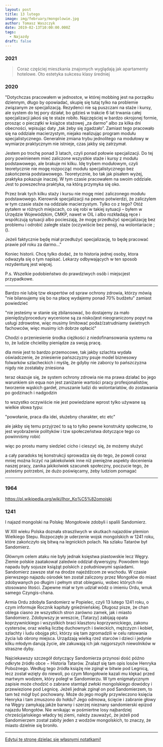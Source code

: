 ```yaml
---
layout: post
title: 13 lutego
image: img/february/mongolowie.jpg
author: Tomasz Waszczyk
date: 2019-02-13T10:00:00.000Z
tags:
  - Najazdy
draft: false
---
```


### 2021

> Coraz częściej mieszkania znajomych wyglądają jak apartamenty hotelowe. Oto estetyka sukcesu klasy średniej

### 2020

"Dotychczas pracowałem w jednostce, w której mobbing jest na porządku dziennym, długo by opowiadać, skupię się tutaj tylko na problemie związanym ze specjalizacją. Rezydenci nie są puszczani na staże i kursy, ale system do tej pory działał, bo gdzieś w trakcie 6 lat trwania całej specjalizacji jakoś się te staże robiło. Najczęściej w bardzo okrojonej formie, prosząc o pieczątki w książce stażowej „za darmo” albo za kilka dni obecności, wpisując daty „tak żeby się zgadzało”. Zamiast tego pracowało się na oddziale macierzystym, niejako realizując program modułu specjalistycznego. Generalnie zmiana trybu jednolitego na modułowy w wymiarze praktycznym nie istnieje, czas jakby się zatrzymał.

Jestem po trochę ponad 3 latach, czyli ponad połowie specjalizacji. Do tej pory powinienem mieć zaliczone wszystkie staże i kursy z modułu podstawowego, ale brakuje mi kilku. Idę trybem modułowym, czyli teoretycznie nie mogę rozpocząć modułu specjalistycznego bez zakończenia podstawowego. Teoretycznie, bo tak jak pisałem wyżej, praktyka pokazuje inaczej. W tym czasie pracowałem na swoim oddziale. Jest to powszechna praktyka, na którą przymyka się oko.

Przez brak tych kilku staży i kursu nie mogę mieć zaliczonego modułu podstawowego. Kierownik specjalizacji na pewno potwierdzi, że zaliczylem w tym czasie staże na oddziale macierzystym. Tylko co z tego? Otóż pytałem w różnych miejscach, co się robi w takiej sytuacji – byłem w Urzędzie Wojewódzkim, CMKP, nawet w OIL i albo rozkładają ręce i współczują sytuacji albo pocieszają, że mogę przedłużyć specjalizację bez problemu i odrobić zaległe staże (oczywiście bez pensji, na wolontariacie ;().

Jeżeli faktycznie będę miał przedłużyć specjalizację, to będę pracować prawie pół roku za darmo…"

Koniec historii. Chcę tylko dodać, że to historia jednej osoby, ktora odwazyła się o tym napisać. Lekarzy odbywających w ten sposob rezydenturę jest więcej.

P.s. Wszelkie podobieństwo do prawdziwych osób i miejscjest przypadkowe.

---

Bardzo nie lubię tzw ekspertów od spraw ochrony zdrowia, którzy mówią "nie bilansujemy się bo na płacę wydajemy ponad 70% budżetu" zamiast powiedzieć

"nie jesteśmy w stanie się zbilansować, bo dostajemy za mało pieniędzy/procedury wycenione są za nisko/jest nieograniczony popyt na usługi zdrowotne, więc musimy limitować podaż/zatrudniamy świetnych fachowców, więc musimy ich dobrze opłacić"

Chodzi o przeniesienie środka ciężkości z niedofinansowania systemu na to, że ludzie chcieliby pieniądze za swoją pracę.

dla mnie jest to bardzo przemocowe, tak jakby szlachta wydała oświadczenie, że zniesienie pańszczyzny psuje model biznesowy folwarków szlacheckich i myślę, że gdyby nie zaborcy to pańszczyzna nigdy nie zostałaby zniesiona

teraz okazuje się, że system ochrony zdrowia nie ma prawa działać bo jego warunkiem sin equa non jest zaniżanie wartości pracy profesjonalistów, tworzenie wąskich gardeł, zmuszanie ludzi do wolontariatów, do zostawania po godzinach i nadgodzin

to wszystko oczywiście nie jest powiedziane wprost tylko używane są wielkie słowa typu:

"powołanie, praca dla idei, służebny charakter, etc etc"

ale jakby się temu przyjrzeć to są to tylko pewne konstrukty społeczne, to jest wyobrażenie polityków i tzw społeczeństwa dotyczące tego co powinniśmy robić

więc po prostu mamy siedzieć cicho i cieszyć się, że możemy służyć

a cały paradoks tej konstrukcji sprowadza się do tego, że powoli coraz mniej można liczyć na jakiekolwiek inne niż pieniężne aspekty docenienia naszej pracy, zanika jakikolwiek szacunek społeczny, poczucie tego, że jesteśmy potrzebni, że dużo poświęcamy, żeby ludziom pomagać

---

### 1964

https://pl.wikipedia.org/wiki/Ihor_Ko%C5%82omojski

### 1241

I najazd mongolski na Polskę: Mongołowie zdobyli i spalili Sandomierz.

W XIII wieku Polska doznała straszliwych w skutkach najazdów plemion Wielkiego Stepu. Rozpoczęło je uderzenie wojsk mongolskich w 1241 roku, które zakończyło się bitwą na legnickich polach. Na szlaku Tatarów był Sandomierz.

Głównym celem ataku nie były jednak księstwa piastowskie lecz Węgry. Ziemie polskie zaatakował zaledwie oddział dywersyjny. Powodem tego napadu były sojusze książąt polskich z południowymi sąsiadami. Sandomierz zawsze stał na drodze najeźdźcom ze wschodu. W czasie pierwszego najazdu ośrodek ten został zaliczony przez Mongołów do miast zdobywanych po długim i pełnym strat obleganiu, wobec których nie stosowano litości. Zapewne miał w tym udział wódz o imieniu Ordu, wnuk samego Czyngis-chana.

Armia Ordu zdobyła Sandomierz w Popielec, czyli 13 lutego 1241 roku, o czym informuje Rocznik kapituły gnieźnieńskiej. Długosz pisze, że chan oblega ciasno ze wszystkich stron zarówno zamek, jak i miasto Sandomierz. Zdobywszy je wreszcie, [Tatarzy] zabijają opata koprzywnickiego i wszystkich braci klasztoru koprzywnickiego, zakonu cystersów, oraz wielką liczbę duchownych i świeckich, mężczyzn i kobiet, szlachty i ludu obojga płci, którzy się tam zgromadzili w celu ratowania życia lub obrony miejsca. Urządzają wielką rzeź starców i dzieci i jedynie kilku młodym darują życie, ale zakuwają ich jak najgorszych niewolników w straszne dyby.

Najciekawszy szczegół dotyczący Sandomierza przynosi dość późno odkryte źródło obce − Historia Tatarów. Znalazł się tam opis losów Henryka Pobożnego. Według tego źródła książę nie zginął w bitwie pod Legnicą, lecz został wzięty do niewoli, po czym Mongołowie kazali mu klękać przed martwym wodzem, który poległ w Sandomierzu. W tym enigmatycznym zapisie może chodzić o zabrane stamtąd zwłoki mongolskiego dowódcy i przewiezione pod Legnicę. Jeżeli jednak zginął on pod Sandomierzem, to tam też mógł być pochowany. Może do jego mogiły przywleczono księcia Henryka i tam zmuszono do hołdu? Jego odmowa, ścięcie i zabranie głowy na Węgry zamykają jakże barwny i szerzej nieznany sandomierski epizod najazdu Mongołów. Nie wnikając w pośmiertne losy najbardziej chrześcijańskiego władcy tej ziemi, należy zauważyć, że jeżeli pod Sandomierzem został zabity jeden z wodzów mongolskich, to znaczy, że miasto dzielnie się broniło.

---

<a href="https://github.com/TomaszWaszczyk/historia.waszczyk.com/edit/master/src/content/february-13.md" target="_blank">Edytuj tę stronę dzieląc się własnymi notatkami!</a>
